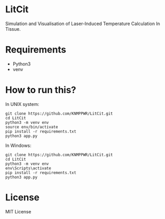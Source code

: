 # LitCit
Simulation and Visualisation of Laser-Induced Temperature Calculation In Tissue.

# Requirements
* Python3
* venv

# How to run this?
In UNIX system:
```
git clone https://github.com/KNMPPWR/LitCit.git
cd LitCit
python3 -m venv env
source env/bin/activate
pip install -r requirements.txt
python3 app.py
```

In Windows:
```
git clone https://github.com/KNMPPWR/LitCit.git
cd LitCit
python3 -m venv env
env\Scripts\activate
pip install -r requirements.txt
python3 app.py
```

# License
MIT License